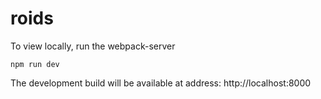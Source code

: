 # roids
To view locally, run the webpack-server

```
npm run dev
```

The development build will be available at address: http://localhost:8000
